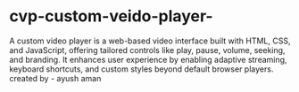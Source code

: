 # cvp-custom-veido-player-
A custom video player is a web-based video interface built with HTML, CSS, and JavaScript, offering tailored controls like play, pause, volume, seeking, and branding. It enhances user experience by enabling adaptive streaming, keyboard shortcuts, and custom styles beyond default browser players.<br>
created by - ayush aman
